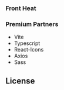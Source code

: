 ### Front Heat





### Premium Partners

- Vite
- Typescript
- React-Icons
- Axios
- Sass

## License